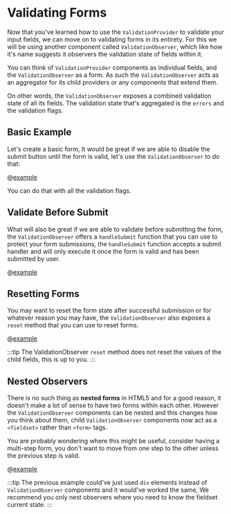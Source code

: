 # Validating Forms

Now that you've learned how to use the `ValidationProvider` to validate your input fields, we can move on to validating forms in its entirety. For this we will be using another component called `ValidationObserver`, which like how it's name suggests it observers the validation state of fields within it.

You can think of `ValidationProvider` components as individual fields, and the `ValidationObserver` as a form. As such the `ValidationObserver` acts as an aggregator for its child providers or any components that extend them.

On other words, the `ValidationObserver` exposes a combined validation state of all its fields. The validation state that's aggregated is the `errors` and the validation flags.

## Basic Example

Let's create a basic form, It would be great if we are able to disable the submit button until the form is valid, let's use the `ValidationObserver` to do that:

@[example](basic-form)

You can do that with all the validation flags.

## Validate Before Submit

What will also be great if we are able to validate before submitting the form, the `ValidationObserver` offers a `handleSubmit` function that you can use to protect your form submissions, the `handleSubmit` function accepts a submit handler and will only execute it once the form is valid and has been submitted by user.

@[example](validate-before-submit)

## Resetting Forms

You may want to reset the form state after successful submission or for whatever reason you may have, the `ValidationObserver` also exposes a `reset` method that you can use to reset forms.

@[example](form-reset)

:::tip
  The ValidationObserver `reset` method does not reset the values of the child fields, this is up to you.
:::

## Nested Observers

There is no such thing as **nested forms** in HTML5 and for a good reason, it doesn't make a lot of sense to have two forms within each other. However the `ValidationObserver` components can be nested and this changes how you think about them, child `ValidationObserver` components now act as a `<fieldset>` rather than `<form>` tags.

You are probably wondering where this might be useful, consider having a multi-step form, you don't want to move from one step to the other unless the previous step is valid.

@[example](nested-observers)

:::tip
 The previous example could've just used `div` elements instead of `ValidationObserver` components and it would've worked the same, We recommend you only nest observers where you need to know the fieldset current state.
:::
